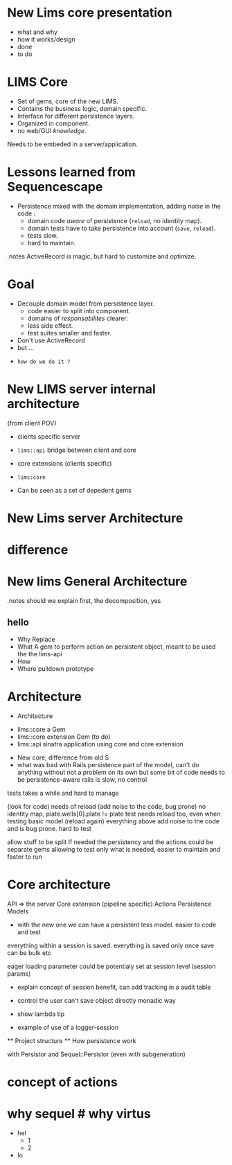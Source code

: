 # New Lims core presentation
* what and why
* how it works/design
* done
* to do

# LIMS Core
* Set of gems, core of the new LIMS.  
* Contains the business logic, domain specific.
* Interface for different persistence layers.
* Organized in component.
* no web/GUI *knowledge*.

Needs to be embeded in a server/application.

# Lessons learned from Sequencescape
* Persistence mixed with the domain implementation, adding *noise* in the code :
	* domain code *aware* of persistence (`reload`, no identity map).
	* domain tests have to take persistence into account (`save`, `reload`).
	* tests slow.
	* hard to maintain.

.notes ActiveRecord is magic, but hard to customize and optimize.

# Goal
* Decouple domain model from persistence layer.
	* code easier to split into component.
	* domains of *responsabilites* clearer.
	* less side effect.
	* test suites smaller and faster.
* Don't use ActiveRecord
* but ...
*     how do we do it ?


# New LIMS server internal architecture
(from client POV)
* clients specific server
*  `lims::api`  bridge between  client and core
* core extensions (clients specific)
* `lims:core`

* Can be seen as a set of depedent gems
# New Lims server Architecture

# difference


# New lims General Architecture
.notes should we explain first, the decomposition, yes
## hello ##

* Why
Replace 
* What
A gem to perform action on persistent object, meant to be used the the lims-api
* How
* Where
pulldown prototype
# Architecture #

* Architecture
- lims::core a Gem
- lims::core extension Gem (to do)
- lims::api sinatra application using core and core extension

*  New core, difference from old S
* what was bad with Rails
persistence part of the model, can't do anything without
not a problem on its own but
some bit of code needs to be persistence-aware
rails is slow, no control

tests takes a while and hard to manage

(look for code) needs of reload (add noise to the code, bug prone)
no identity map, plate.wells[0].plate != plate
test needs reload too, even when testing basic model  (reload again)
everything above add noise to the code and is bug prone.
hard to test


allow stuff to be split
If needed the persistency and the actions could be separate gems
allowing to test only what is needed, easier to maintain and faster to run

# Core architecture

API => the server
Core extension (pipeline specific)
Actions Persistence
Models


* with the new one we can
have a persistent less model.
easier to code and test

everything within a session is saved.
everything is saved only once
save can be bulk etc

eager loading parameter could be potentialy set at session level (session params)

* explain concept of session
benefit, can add tracking in a audit table

* control
the user can't save object directly
monadic way

* show lambda tip


* example of use of a logger-session


** Project structure
** How persistence work

with Persistor and Sequel::Persistor (even with subgeneration)


# concept of actions


# why sequel # why virtus
* hel
	+ 1
	+ 2
* lo
